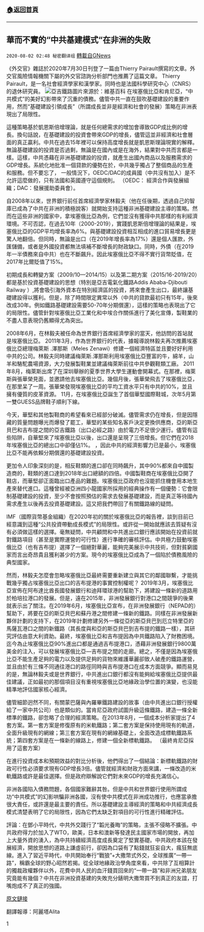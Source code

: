 ###  [:house:返回首頁](https://github.com/ourhimalayas/txt)
---

## 華而不實的“中共基建模式“在非洲的失敗
`2020-08-02 02:48 秘密翻译组` [轉載自GNews](https://gnews.org/zh-hant/282702/)

《外交官》雜誌於2020年7月30日刊登了一篇由Thierry Pairault撰寫的文章。外交官風險情報機關下屬的外交官諮詢分析部門也推薦了這篇文章。 Thierry Pairault，是一名社會經濟學家和漢學家。同時也是法國科學研究中心（CNRS）的退休研究員。
![](https://s3.amazonaws.com/gnews-media-offload/wp-content/uploads/2020/08/02023918/1-2.png)亞吉鐵路圖片來源於：維基百科
在埃塞俄比亞和肯尼亞，“中共模式”的美好幻影帶來了沉重的債務。儘管中共一直在鼓吹基礎建設的重要作用，然而“基礎建設引領成長”（所謂成長並非是經濟和社會的發展）策略在非洲表現出了局限性。

這種策略基於凱恩斯倍增理論，就是任何總需求的增加會導致GDP成比例的增長。換句話說，在基礎建設的投資會帶來GDP的增長，儘管這並非經濟和社會層面的真正贏利。中共在過去15年裡可以保持高度增長就是凱恩斯理論現實的解釋。無論基礎建設的投資是否過剩，無論是在國內或是在海外，結果對中共而言都是一樣。這樣，中共憑藉在非洲基礎建設的投資，就產生出國內商品以及服務需求的GDP增長。系統化地批准一個貸款的優勢在於，中共幾乎獨占了整個商品的生產和服務。但不要忘了， 一般情況下，OEDC/DAC的成員國（中共沒有加入）是不允許這麼做的，只有法國和英國遵守這個規則。 （OEDC： 經濟合作與發展組織；DAC：發展援助委員會）。

自2008年以來，世界銀行前任首席經濟學家林毅夫（他在任後期，透過自己的智庫已成為了中共在非洲的積極說客）就開始支持這種非洲基礎建設主導的策略。然而在這些非洲的國家中，拿埃塞俄比亞為例，它們並沒有獲得中共那樣的有利經濟環境。不可否認，在過去10年（2000-2019），實踐凱恩斯倍增理論的結果是，埃塞俄比亞的GDP平均增長率為6%。與基礎建設投資相互相成的進口貿易增長更是驚人地翻倍。但同時，無論是出口（在2019年增長率為17%）還是個人匯款，外匯儲備，或者是外國投資都無法填補不斷增長的財政缺口。同時，外債（在2019年一半債務來自中共）也在不斷飆升。因此埃塞俄比亞不得不實行貨幣貶值，在2017年比爾貶值了15%。

初期成長和轉變方案（2009/10—2014/15）以及第二期方案（2015/16-2019/20）都是基於投資基礎建設的思想（特別是亞吉電氣化鐵路Addis Ababa-Djibouti Railway ）,將會吸引海外資本在特別經濟區的投資，將來會產生出口，最終讓基礎建設得以獲利。但是，除了時間限定異常以外（中共的貸款最初只有15年，後來改成30年。例如鐵路基礎建設需要50-70年分期償還），這樣的策略也表現出了它的局限性。儘管針對埃塞俄比亞工業化和中埃合作關係進行了美化宣傳，製鞋業的不盡人意表現仍舊顯得尤為突出。

2008年6月，在林毅夫被任命為世界銀行首席經濟學家的當天，他訪問的首站就是埃塞俄比亞。 2011年3月，作為世界銀行的代表，據報導說林毅夫再次推薦埃塞俄比亞總理梅萊斯 .澤那斯（Meles Zenawi）修建一個經濟特區並且要好好利用中共的公司。林毅夫同時建議梅萊斯.澤那斯利用埃塞俄比亞豐富的牛，綿羊，山羊和駱駝農場資源，大力發展製鞋業並建議梅萊斯前往中共參觀鞋類工廠。 2011年8月，梅萊斯出席了在深圳舉辦的夏季世界大學生運動會開幕式。在那裡，梅萊斯與張華榮見面，並邀請他去埃塞俄比亞。幾個月後，張華榮飛去了埃塞俄比亞，在那里呆了一周。張華榮發現埃塞俄比亞的平均工資水平只有中共的10%，並且擁有優質的皮革資源。 11月，在埃塞俄比亞誕生了首個華堅國際鞋城，次年5月第一雙GUESS品牌鞋子順利下線。

今天，華堅和其他製鞋商的希望看來已經部分破滅。儘管需求仍在增長，但是因隱藏的質量問題曝光而爆發了罷工，華堅的某些知名客戶決定更換供應商，亞的斯亞貝巴和吉布提之間的亞吉鐵路（出口必經之路）由於電力不足很少運行。儘管有這些陷阱，自華堅來了埃塞俄比亞以後，出口還是呈現了三倍增長。但它們在2018年埃塞俄比亞的總出口中卻僅佔1%。 ，因此中共的經濟影響力已是最小，埃塞俄比亞不能再依賴分期償還的基礎建設投資。

更加令人印象深刻的是，相反鞋類的進口卻在同時飆升，其中90%都來自中國製造商的，鞋類的進口達到2018年出口總額的四倍。中國製鞋商在埃塞俄比亞開了鞋店，而華堅卻正面臨出口產品的難題。埃塞俄比亞政府也沒能抓住機會用本地生產來替代進口。這種曾經被亞洲四小龍國家所採用的經典操作有一個優勢：它會限制基礎建設的投資，至少不會按照預估的需求去發展基礎建設，而是真正等待國內需求產生以後再去投資基礎建設。這又把我們帶回了有關鐵路線的疑問。

IMF（國際貨幣基金組織）在2020年初的關於埃塞俄比亞的報告裡，談到目前已經意識到這種“公共投資帶動成長模式”的局限性。或許從一開始就應該去質疑有沒有必須做這樣的選擇。毫無疑問，中共顧問和中共進出口銀行應該開始在投資前就對鐵路項目（甚至是實際運營的可行性）進行準確的審核評估。中共極力鼓動埃塞俄比亞（也有吉布提）選擇了一個絕對華麗，能夠完美展示中共技術，但對貧窮國家而言出奇昂貴且獲利甚少的方案。現今的埃塞俄比亞成為了一個陷於債務風險的典型國家。

然而，林毅夫怎麼會忽略埃塞俄比亞最終需要重新建立與其它的鄰國聯繫，才能挑戰幾乎獨占埃塞俄比亞出口的吉布提港的事實控制權呢？ 2019年3月，埃塞俄比亞宣佈在阿布達比酋長國發展銀行和迪拜環球港的幫助下，將建設一條新的道路用於柏培拉港口的發展。但是，遠在2015年，非洲發展銀行對港口之間競爭的後果就表示出了關注。在2019年6月，埃塞俄比亞宣布，在非洲發展銀行（NEPAD的）幫助下，將要在亞的斯亞貝巴和蘇丹港之間修建一條新的鐵路。同樣在非洲發展新夥伴計劃的支持下，在2019年計劃修建另外一條從亞的斯亞貝巴到厄立特里亞的馬薩瓦港口之間的新鐵路（其長度與和亞的斯亞貝巴到吉布提的鐵路一樣），其研究評估由意大利資助。最終，埃塞俄比亞和吉布提因為中共鐵路陷入了財務困境。迄今為止埃塞俄比亞90%進出口都是通過吉布提港口，憑藉非洲發展銀行9800萬美金的注入，可以發展埃塞俄比亞—吉布提之間的走廊。總之，不僅是因為埃塞俄比亞不能生產足夠的電力以及提供足夠的貨物來維護華麗卻致人破產的鐵路運營，並且由於有三條不同通往港口的路徑同時與吉布提港口在成本方面競爭。顯而易見的是，無論林毅夫或是世界銀行，中共進出口銀行都沒有能夠給埃塞俄比亞提供最佳建議，正如最初的那個項目沒有重視埃塞俄比亞地緣政治學位置的演變，也沒能精準地評估國家核心經濟。

儘管細節迥然不同，有關蒙巴薩與內羅畢鐵路建設的故事（由中共進出口銀行授權給了一家中共公司）也是類似的。當肯尼亞政府試圖升級這條鐵路，建造一條全新標準的鐵路，卻忽略了合理的經濟策略。在2013年8月，一個成本分析家提出了4套方案。第一套方案是修復原有的米軌鐵路；第二套方案是保持使用現有的軌道，全面升級現有的網線；第三套方案在現有的網線基礎上，全面改造成標軌鐵路系統；第四套方案是在一條新的線路上，修建一個全新標軌鐵路。 （最終肯尼亞採用了這套方案）

在進行投資成本和預期效益的對比分析後，他們得出了一個結論：新標軌鐵路的財政可行性必須要求現有GDP增長3倍。儘管就經濟和財政方面來講，一條改造的米軌鐵路或許是最佳選擇。但是政府辯解說它們對未來GDP的增長充滿信心。

非洲各國陷入債務問題，各個國家難辭其咎。但是中共和世界銀行使用所謂成功“中共模式”的幻影哄騙非洲各國，沒有使中共模式在非洲成功推行，也應當承擔很大責任，或許還是最主要的責任。所以基礎建設主導經濟的策略和中共經濟成長模式清楚表明了它的局限性，因為它們太缺乏對項目的可行性進行精確評估。

評論：在鄧小平時代，中共外交踐行了“韜光養晦”的策略，主張不侵略不擴張。中共政府得力於加入了WTO，歐美，日本和澳新等發達民主國家市場的開放，再加上大量外資的湧入，為中共持續經濟高度成長奠定了堅實基礎。中共政府本該在發展經濟，開放思想的道路上謙虛前行，卻因為口袋有了點錢就狂妄自大，瘋狂無底線。進入了習近平時代，中共開始奉行“戰狼”+大撒幣式外交，全球推廣“一帶一路”，稱霸全球的野心昭然若揭。從全球地緣政治學角度來看，中共除了互相算計的獨裁政權夥伴以外，花費中共人民的血汗錢買回來的“一帶一路”和非洲兄弟朋友究竟能有幾個？中共在非洲投資基建的失敗充分錶明大撒幣買不到真正的友誼，打嘴炮成不了真正的強國。

[原文鏈接](https://thediplomat.com/2020/07/chinas-infrastructure-heavy-model-for-african-growth-is-failing/)

翻譯報導：阿麗塔Alita

1
